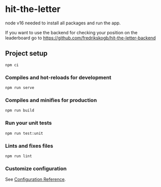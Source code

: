 # hit-the-letter
node v16 needed to install all packages and run the app.

If you want to use the backend for checking your position on the leaderboard go to https://github.com/fredrikskogb/hit-the-letter-backend

## Project setup
```
npm ci
```

### Compiles and hot-reloads for development
```
npm run serve
```

### Compiles and minifies for production
```
npm run build
```

### Run your unit tests
```
npm run test:unit
```

### Lints and fixes files
```
npm run lint
```

### Customize configuration
See [Configuration Reference](https://cli.vuejs.org/config/).
